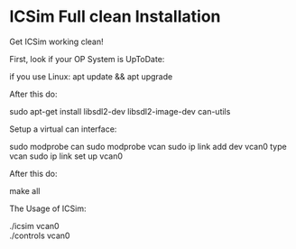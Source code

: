 # ICSim Full clean Installation 

Get ICSim working clean!

First, look if your OP System is UpToDate:

  if you use Linux: apt update && apt upgrade
  
After this do:
  
  sudo apt-get install libsdl2-dev libsdl2-image-dev can-utils
  
Setup a virtual can interface:
  
  sudo modprobe can
  sudo modprobe vcan
  sudo ip link add dev vcan0 type vcan
  sudo ip link set up vcan0
  
After this do:

  make all
  
The Usage of ICSim:

   ./icsim vcan0	
   ./controls vcan0
